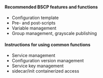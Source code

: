 #### Recommended BSCP features and functions
- Configuration template
- Pre- and post-scripts
- Variable management
- Group management, grayscale publishing

#### Instructions for using common functions
- Service management
- Configuration version management
- Service key management
- sidecar/init containerized access
